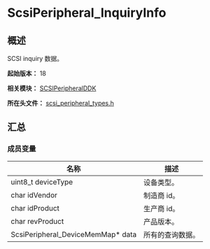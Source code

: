 # ScsiPeripheral_InquiryInfo
<!--Kit: Driver Development Kit-->
<!--Subsystem: Driver-->
<!--Owner: @lixinsheng2-->
<!--SE: @w00373942-->
<!--TSE: @dong-dongzhen-->

## 概述

SCSI inquiry 数据。

**起始版本：** 18

**相关模块：** [SCSIPeripheralDDK](capi-scsiperipheralddk.md)

**所在头文件：** [scsi_peripheral_types.h](capi-scsi-peripheral-types-h.md)

## 汇总

### 成员变量

| 名称 | 描述 |
| -- | -- |
| uint8_t deviceType | 设备类型。 |
| char idVendor | 制造商 id。 |
| char idProduct | 生产商 id。 |
| char revProduct | 产品版本。 |
| ScsiPeripheral_DeviceMemMap* data | 所有的查询数据。 |


